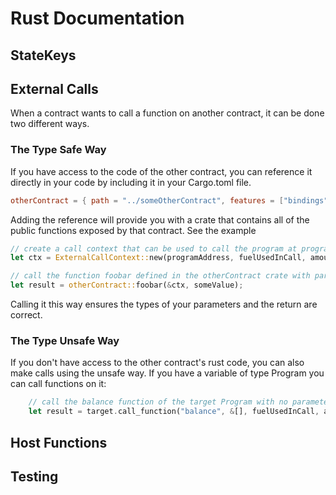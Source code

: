# Rust Documentation
## StateKeys
## External Calls
When a contract wants to call a function on another contract, it can be done two different ways.
### The Type Safe Way
If you have access to the code of the other contract, you can reference it directly in your code by including it in your Cargo.toml file.
```toml
otherContract = { path = "../someOtherContract", features = ["bindings"] }
```
Adding the reference will provide you with a crate that contains all of the public functions exposed by that contract.  See the example
```rust
// create a call context that can be used to call the program at programAddress
let ctx = ExternalCallContext::new(programAddress, fuelUsedInCall, amountOfNativeToSend)

// call the function foobar defined in the otherContract crate with param someValue
let result = otherContract::foobar(&ctx, someValue);
```

Calling it this way ensures the types of your parameters and the return are correct.
        
### The Type Unsafe Way
If you don't have access to the other contract's rust code, you can also make calls using the unsafe way.  If you have a variable of type Program you can call functions on it: 
```rust
    // call the balance function of the target Program with no parameters, a specific amount of fuel allowed and some amount of native currency
    let result = target.call_function("balance", &[], fuelUsedInCall, amountOfNativeToSend)
```

## Host Functions

## Testing
